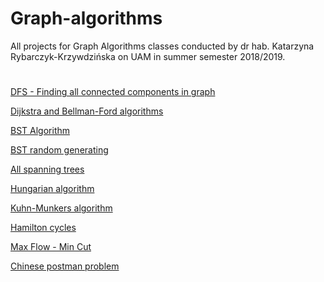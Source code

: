 # Graph-algorithms

All projects for Graph Algorithms classes conducted by dr hab. Katarzyna Rybarczyk-Krzywdzińska on UAM in summer semester 2018/2019.

#

[DFS - Finding all connected components in graph](algorithms/dfs.py)

[Dijkstra and Bellman-Ford algorithms](algorithms/dijkstra_bellman.py)

[BST Algorithm](algorithms/bst.py)

[BST random generating](algorithms/random_bst.py)

[All spanning trees](algorithms/spanning_trees.py)

[Hungarian algorithm](algorithms/hungarian.py)

[Kuhn-Munkers algorithm](algorithms/kuhn_munkers.py)

[Hamilton cycles](algorithms/hamilton.py)

[Max Flow - Min Cut](algorithms/maximum_flow.py)

[Chinese postman problem](algorithms/chinese_postman.py)
